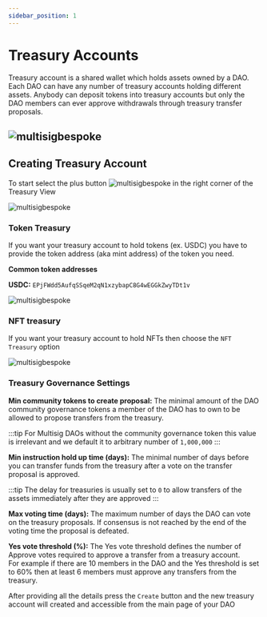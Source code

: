 ```yaml
---
sidebar_position: 1
---
```


# Treasury Accounts

Treasury account is a shared wallet which holds assets
owned by a DAO. Each DAO can have any number of treasury accounts
holding different assets. Anybody can deposit tokens into treasury accounts
but only the DAO members can ever approve withdrawals through treasury transfer proposals.

![multisigbespoke](/img/treasuryAccount/vaults.png)
---

## Creating Treasury Account

To start select the plus button ![multisigbespoke](/img/treasuryAccount/add_treasury.png) in the right corner of the Treasury View

![multisigbespoke](/img/treasuryAccount/vaults.png)

### Token Treasury

If you want your treasury account to hold tokens (ex. USDC) you have to provide the token address (aka mint address) of the token you need.

**Common token addresses**

**USDC:**  `EPjFWdd5AufqSSqeM2qN1xzybapC8G4wEGGkZwyTDt1v`

![multisigbespoke](/img/treasuryAccount/usdc.png)



### NFT treasury

If you want your treasury account to hold NFTs then choose the `NFT Treasury` option

![multisigbespoke](/img/treasuryAccount/nft.png)

### Treasury Governance Settings

**Min community tokens to create proposal:** The minimal amount of the DAO community governance tokens
a member of the DAO has to own to be allowed to propose transfers from the treasury.  

:::tip
For Multisig DAOs without the community governance token this value is irrelevant and we default it
to arbitrary number of `1,000,000`
:::

**Min instruction hold up time (days):** The minimal number of days before you can transfer funds from the treasury after a vote on the transfer proposal is approved.

:::tip
The delay for treasuries is usually set to `0` to allow transfers of the assets immediately after they are approved
:::

**Max voting time (days):** The maximum number of days the DAO can vote on the treasury proposals.
If consensus is not reached by the end of the voting time the proposal is defeated.

**Yes vote threshold (%):** The Yes vote threshold defines the number of Approve votes required to approve a transfer from a treasury account.  
For example if there are 10 members in the DAO and the Yes threshold is set to 60% then at least 6 members must approve any transfers from the treasury.


After providing all the details press the `Create` button and the new treasury account will created and accessible from the main page of your DAO

